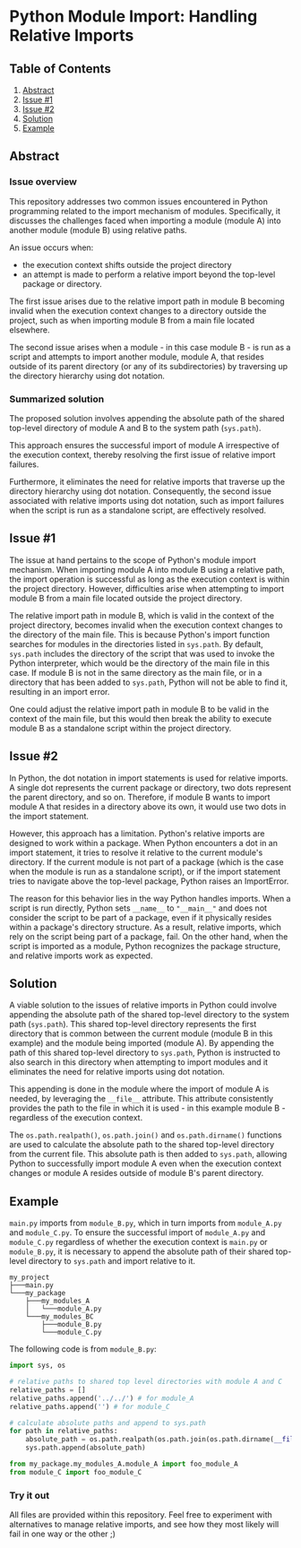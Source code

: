 # Python Module Import: Handling Relative Imports

## Table of Contents

1. [Abstract](#abstract)
2. [Issue #1](#issue-1)
3. [Issue #2](#issue-2)
4. [Solution](#solution)
5. [Example](#example)

## Abstract

### Issue overview

This repository addresses two common issues encountered in Python programming related to the import mechanism of modules. Specifically, it discusses the challenges faced when importing a module (module A) into another module (module B) using relative paths.

An issue occurs when:
- the execution context shifts outside the project directory
- an attempt is made to perform a relative import beyond the top-level package or directory.

The first issue arises due to the relative import path in module B becoming invalid when the execution context changes to a directory outside the project, such as when importing module B from a main file located elsewhere.

The second issue arises when a module - in this case module B - is run as a script and attempts to import another module, module A, that resides outside of its parent directory (or any of its subdirectories) by traversing up the directory hierarchy using dot notation.

###  Summarized solution
The proposed solution involves appending the absolute path of the shared top-level directory of module A and B to the system path (`sys.path`).

This approach ensures the successful import of module A irrespective of the execution context, thereby resolving the first issue of relative import failures.

Furthermore, it eliminates the need for relative imports that traverse up the directory hierarchy using dot notation. Consequently, the second issue associated with relative imports using dot notation, such as import failures when the script is run as a standalone script, are effectively resolved.



## Issue #1

The issue at hand pertains to the scope of Python's module import mechanism. When importing module A into module B using a relative path, the import operation is successful as long as the execution context is within the project directory. However, difficulties arise when attempting to import module B from a main file located outside the project directory.

The relative import path in module B, which is valid in the context of the project directory, becomes invalid when the execution context changes to the directory of the main file. This is because Python's import function searches for modules in the directories listed in `sys.path`. By default, `sys.path` includes the directory of the script that was used to invoke the Python interpreter, which would be the directory of the main file in this case. If module B is not in the same directory as the main file, or in a directory that has been added to `sys.path`, Python will not be able to find it, resulting in an import error.

One could adjust the relative import path in module B to be valid in the context of the main file, but this would then break the ability to execute module B as a standalone script within the project directory.


## Issue #2

In Python, the dot notation in import statements is used for relative imports. A single dot represents the current package or directory, two dots represent the parent directory, and so on. Therefore, if module B wants to import module A that resides in a directory above its own, it would use two dots in the import statement.

However, this approach has a limitation. Python's relative imports are designed to work within a package. When Python encounters a dot in an import statement, it tries to resolve it relative to the current module's directory. If the current module is not part of a package (which is the case when the module is run as a standalone script), or if the import statement tries to navigate above the top-level package, Python raises an ImportError.

The reason for this behavior lies in the way Python handles imports. When a script is run directly, Python sets `__name__` to `"__main__"` and does not consider the script to be part of a package, even if it physically resides within a package's directory structure. As a result, relative imports, which rely on the script being part of a package, fail. On the other hand, when the script is imported as a module, Python recognizes the package structure, and relative imports work as expected.


## Solution

A viable solution to the issues of relative imports in Python could involve appending the absolute path of the shared top-level directory to the system path (`sys.path`). This shared top-level directory represents the first directory that is common between the current module (module B in this example) and the module being imported (module A). By appending the path of this shared top-level directory to `sys.path`, Python is instructed to also search in this directory when attempting to import modules and it eliminates the need for relative imports using dot notation.

This appending is done in the module where the import of module A is needed, by leveraging the `__file__` attribute. This attribute consistently provides the path to the file in which it is used - in this example module B - regardless of the execution context.

The `os.path.realpath()`, `os.path.join()` and `os.path.dirname()` functions are used to calculate the absolute path to the shared top-level directory from the current file. This absolute path is then added to `sys.path`, allowing Python to successfully import module A even when the execution context changes or module A resides outside of module B's parent directory.



## Example

`main.py` imports from `module_B.py`, which in turn imports from `module_A.py` and `module_C.py`. To ensure the successful import of `module_A.py` and `module_C.py` regardless of whether the execution context is `main.py` or `module_B.py`, it is necessary to append the absolute path of their shared top-level directory to `sys.path` and import relative to it.

```
my_project
├───main.py
└───my_package
    ├───my_modules_A
    │   └───module_A.py
    └───my_modules_BC
        ├───module_B.py
        └───module_C.py
```

The following code is from `module_B.py`:
```python
import sys, os

# relative paths to shared top level directories with module A and C
relative_paths = []
relative_paths.append('../../') # for module_A
relative_paths.append('') # for module_C

# calculate absolute paths and append to sys.path
for path in relative_paths:
    absolute_path = os.path.realpath(os.path.join(os.path.dirname(__file__), path))
    sys.path.append(absolute_path)

from my_package.my_modules_A.module_A import foo_module_A
from module_C import foo_module_C
```

### Try it out
All files are provided within this repository. Feel free to experiment with alternatives to manage relative imports, and see how they most likely will fail in one way or the other ;)